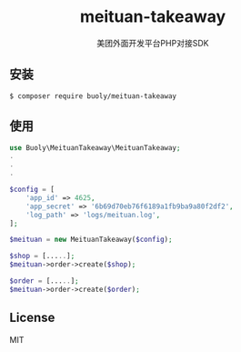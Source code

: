 <h1 align="center"> meituan-takeaway </h1>

<p align="center"> 美团外面开发平台PHP对接SDK</p>


## 安装

```shell
$ composer require buoly/meituan-takeaway
```

## 使用

```php
use Buoly\MeituanTakeaway\MeituanTakeaway;
.
.
.

$config = [
    'app_id' => 4625,
    'app_secret' => '6b69d70eb76f6189a1fb9ba9a80f2df2',
    'log_path' => 'logs/meituan.log',
];

$meituan = new MeituanTakeaway($config);

$shop = [.....];
$meituan->order->create($shop);

$order = [.....];
$meituan->order->create($order);

```

## License

MIT